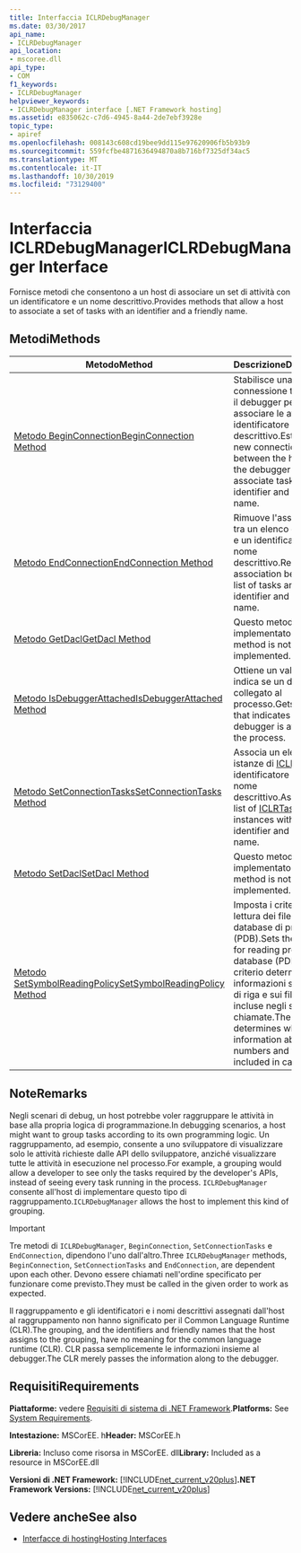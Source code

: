 ```yaml
---
title: Interfaccia ICLRDebugManager
ms.date: 03/30/2017
api_name:
- ICLRDebugManager
api_location:
- mscoree.dll
api_type:
- COM
f1_keywords:
- ICLRDebugManager
helpviewer_keywords:
- ICLRDebugManager interface [.NET Framework hosting]
ms.assetid: e835062c-c7d6-4945-8a44-2de7ebf3928e
topic_type:
- apiref
ms.openlocfilehash: 008143c608cd19bee9dd115e97620906fb5b93b9
ms.sourcegitcommit: 559fcfbe4871636494870a8b716bf7325df34ac5
ms.translationtype: MT
ms.contentlocale: it-IT
ms.lasthandoff: 10/30/2019
ms.locfileid: "73129400"
---
```

# <a name="iclrdebugmanager-interface"></a><span data-ttu-id="81d58-102">Interfaccia ICLRDebugManager</span><span class="sxs-lookup"><span data-stu-id="81d58-102">ICLRDebugManager Interface</span></span>
<span data-ttu-id="81d58-103">Fornisce metodi che consentono a un host di associare un set di attività con un identificatore e un nome descrittivo.</span><span class="sxs-lookup"><span data-stu-id="81d58-103">Provides methods that allow a host to associate a set of tasks with an identifier and a friendly name.</span></span>  
  
## <a name="methods"></a><span data-ttu-id="81d58-104">Metodi</span><span class="sxs-lookup"><span data-stu-id="81d58-104">Methods</span></span>  
  
|<span data-ttu-id="81d58-105">Metodo</span><span class="sxs-lookup"><span data-stu-id="81d58-105">Method</span></span>|<span data-ttu-id="81d58-106">Descrizione</span><span class="sxs-lookup"><span data-stu-id="81d58-106">Description</span></span>|  
|------------|-----------------|  
|[<span data-ttu-id="81d58-107">Metodo BeginConnection</span><span class="sxs-lookup"><span data-stu-id="81d58-107">BeginConnection Method</span></span>](../../../../docs/framework/unmanaged-api/hosting/iclrdebugmanager-beginconnection-method.md)|<span data-ttu-id="81d58-108">Stabilisce una nuova connessione tra l'host e il debugger per associare le attività a un identificatore e un nome descrittivo.</span><span class="sxs-lookup"><span data-stu-id="81d58-108">Establishes a new connection between the host and the debugger to associate tasks with an identifier and a friendly name.</span></span>|  
|[<span data-ttu-id="81d58-109">Metodo EndConnection</span><span class="sxs-lookup"><span data-stu-id="81d58-109">EndConnection Method</span></span>](../../../../docs/framework/unmanaged-api/hosting/iclrdebugmanager-endconnection-method.md)|<span data-ttu-id="81d58-110">Rimuove l'associazione tra un elenco di attività e un identificatore e un nome descrittivo.</span><span class="sxs-lookup"><span data-stu-id="81d58-110">Removes the association between a list of tasks and an identifier and a friendly name.</span></span>|  
|[<span data-ttu-id="81d58-111">Metodo GetDacl</span><span class="sxs-lookup"><span data-stu-id="81d58-111">GetDacl Method</span></span>](../../../../docs/framework/unmanaged-api/hosting/iclrdebugmanager-getdacl-method.md)|<span data-ttu-id="81d58-112">Questo metodo non è implementato.</span><span class="sxs-lookup"><span data-stu-id="81d58-112">This method is not implemented.</span></span>|  
|[<span data-ttu-id="81d58-113">Metodo IsDebuggerAttached</span><span class="sxs-lookup"><span data-stu-id="81d58-113">IsDebuggerAttached Method</span></span>](../../../../docs/framework/unmanaged-api/hosting/iclrdebugmanager-isdebuggerattached-method.md)|<span data-ttu-id="81d58-114">Ottiene un valore che indica se un debugger è collegato al processo.</span><span class="sxs-lookup"><span data-stu-id="81d58-114">Gets a value that indicates whether a debugger is attached to the process.</span></span>|  
|[<span data-ttu-id="81d58-115">Metodo SetConnectionTasks</span><span class="sxs-lookup"><span data-stu-id="81d58-115">SetConnectionTasks Method</span></span>](../../../../docs/framework/unmanaged-api/hosting/iclrdebugmanager-setconnectiontasks-method.md)|<span data-ttu-id="81d58-116">Associa un elenco di istanze di [ICLRTask](../../../../docs/framework/unmanaged-api/hosting/iclrtask-interface.md) a un identificatore e a un nome descrittivo.</span><span class="sxs-lookup"><span data-stu-id="81d58-116">Associates a list of [ICLRTask](../../../../docs/framework/unmanaged-api/hosting/iclrtask-interface.md) instances with an identifier and a friendly name.</span></span>|  
|[<span data-ttu-id="81d58-117">Metodo SetDacl</span><span class="sxs-lookup"><span data-stu-id="81d58-117">SetDacl Method</span></span>](../../../../docs/framework/unmanaged-api/hosting/iclrdebugmanager-setdacl-method.md)|<span data-ttu-id="81d58-118">Questo metodo non è implementato.</span><span class="sxs-lookup"><span data-stu-id="81d58-118">This method is not implemented.</span></span>|  
|[<span data-ttu-id="81d58-119">Metodo SetSymbolReadingPolicy</span><span class="sxs-lookup"><span data-stu-id="81d58-119">SetSymbolReadingPolicy Method</span></span>](../../../../docs/framework/unmanaged-api/hosting/iclrdebugmanager-setsymbolreadingpolicy-method.md)|<span data-ttu-id="81d58-120">Imposta i criteri per la lettura dei file di database di programma (PDB).</span><span class="sxs-lookup"><span data-stu-id="81d58-120">Sets the policy for reading program database (PDB) files.</span></span> <span data-ttu-id="81d58-121">Il criterio determina se le informazioni sui numeri di riga e sui file sono incluse negli stack di chiamate.</span><span class="sxs-lookup"><span data-stu-id="81d58-121">The policy determines whether information about line numbers and files is included in call stacks.</span></span>|  
  
## <a name="remarks"></a><span data-ttu-id="81d58-122">Note</span><span class="sxs-lookup"><span data-stu-id="81d58-122">Remarks</span></span>  
 <span data-ttu-id="81d58-123">Negli scenari di debug, un host potrebbe voler raggruppare le attività in base alla propria logica di programmazione.</span><span class="sxs-lookup"><span data-stu-id="81d58-123">In debugging scenarios, a host might want to group tasks according to its own programming logic.</span></span> <span data-ttu-id="81d58-124">Un raggruppamento, ad esempio, consente a uno sviluppatore di visualizzare solo le attività richieste dalle API dello sviluppatore, anziché visualizzare tutte le attività in esecuzione nel processo.</span><span class="sxs-lookup"><span data-stu-id="81d58-124">For example, a grouping would allow a developer to see only the tasks required by the developer's APIs, instead of seeing every task running in the process.</span></span> <span data-ttu-id="81d58-125">`ICLRDebugManager` consente all'host di implementare questo tipo di raggruppamento.</span><span class="sxs-lookup"><span data-stu-id="81d58-125">`ICLRDebugManager` allows the host to implement this kind of grouping.</span></span>  
  
> [!IMPORTANT]
> <span data-ttu-id="81d58-126">Tre metodi di `ICLRDebugManager`, `BeginConnection`, `SetConnectionTasks` e `EndConnection`, dipendono l'uno dall'altro.</span><span class="sxs-lookup"><span data-stu-id="81d58-126">Three `ICLRDebugManager` methods, `BeginConnection`, `SetConnectionTasks` and `EndConnection`, are dependent upon each other.</span></span> <span data-ttu-id="81d58-127">Devono essere chiamati nell'ordine specificato per funzionare come previsto.</span><span class="sxs-lookup"><span data-stu-id="81d58-127">They must be called in the given order to work as expected.</span></span>  
  
 <span data-ttu-id="81d58-128">Il raggruppamento e gli identificatori e i nomi descrittivi assegnati dall'host al raggruppamento non hanno significato per il Common Language Runtime (CLR).</span><span class="sxs-lookup"><span data-stu-id="81d58-128">The grouping, and the identifiers and friendly names that the host assigns to the grouping, have no meaning for the common language runtime (CLR).</span></span> <span data-ttu-id="81d58-129">CLR passa semplicemente le informazioni insieme al debugger.</span><span class="sxs-lookup"><span data-stu-id="81d58-129">The CLR merely passes the information along to the debugger.</span></span>  
  
## <a name="requirements"></a><span data-ttu-id="81d58-130">Requisiti</span><span class="sxs-lookup"><span data-stu-id="81d58-130">Requirements</span></span>  
 <span data-ttu-id="81d58-131">**Piattaforme:** vedere [Requisiti di sistema di .NET Framework](../../../../docs/framework/get-started/system-requirements.md).</span><span class="sxs-lookup"><span data-stu-id="81d58-131">**Platforms:** See [System Requirements](../../../../docs/framework/get-started/system-requirements.md).</span></span>  
  
 <span data-ttu-id="81d58-132">**Intestazione:** MSCorEE. h</span><span class="sxs-lookup"><span data-stu-id="81d58-132">**Header:** MSCorEE.h</span></span>  
  
 <span data-ttu-id="81d58-133">**Libreria:** Incluso come risorsa in MSCorEE. dll</span><span class="sxs-lookup"><span data-stu-id="81d58-133">**Library:** Included as a resource in MSCorEE.dll</span></span>  
  
 <span data-ttu-id="81d58-134">**Versioni di .NET Framework:** [!INCLUDE[net_current_v20plus](../../../../includes/net-current-v20plus-md.md)]</span><span class="sxs-lookup"><span data-stu-id="81d58-134">**.NET Framework Versions:** [!INCLUDE[net_current_v20plus](../../../../includes/net-current-v20plus-md.md)]</span></span>  
  
## <a name="see-also"></a><span data-ttu-id="81d58-135">Vedere anche</span><span class="sxs-lookup"><span data-stu-id="81d58-135">See also</span></span>

- [<span data-ttu-id="81d58-136">Interfacce di hosting</span><span class="sxs-lookup"><span data-stu-id="81d58-136">Hosting Interfaces</span></span>](../../../../docs/framework/unmanaged-api/hosting/hosting-interfaces.md)
